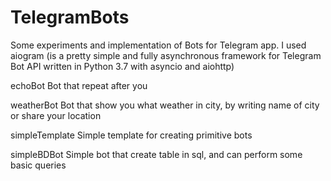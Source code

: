 # TelegramBots

Some experiments and implementation of Bots for Telegram app.
I used aiogram (is a pretty simple and fully asynchronous framework for Telegram Bot API written in Python 3.7 with asyncio and aiohttp)

echoBot
Bot that repeat after you

weatherBot
Bot that show you what weather in city, by writing name of city or share your location

simpleTemplate
Simple template for creating primitive bots

simpleBDBot
Simple bot that create table in sql, and can perform some basic queries
